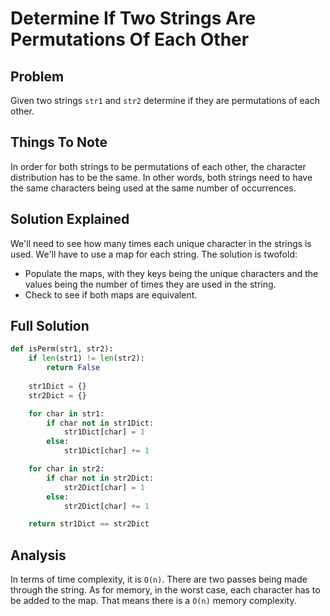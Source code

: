 # Determine If Two Strings Are Permutations Of Each Other

## Problem

Given two strings `str1` and `str2` determine if they are permutations of each other.

## Things To Note

In order for both strings to be permutations of each other, the character distribution has to be the same. In other words, both strings need to have the same characters being used at the same number of occurrences.

## Solution Explained

We'll need to see how many times each unique character in the strings is used. We'll have to use a map for each string. The solution is twofold:

- Populate the maps, with they keys being the unique characters and the values being the number of times they are used in the string.
- Check to see if both maps are equivalent.

## Full Solution

```python
def isPerm(str1, str2):
    if len(str1) != len(str2):
        return False
    
    str1Dict = {}
    str2Dict = {}

    for char in str1:
        if char not in str1Dict:
            str1Dict[char] = 1
        else:
            str1Dict[char] += 1

    for char in str2:
        if char not in str2Dict:
            str2Dict[char] = 1
        else:
            str2Dict[char] += 1

    return str1Dict == str2Dict
```

## Analysis

In terms of time complexity, it is `O(n)`. There are two passes being made through the string. As for memory, in the worst case, each character has to be added to the map. That means there is a `O(n)` memory complexity.
